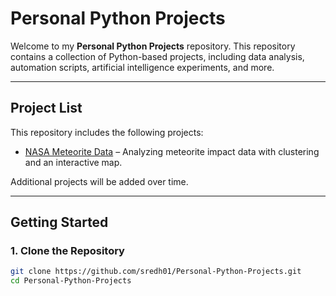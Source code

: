 # Personal Python Projects  

Welcome to my **Personal Python Projects** repository. This repository contains a collection of Python-based projects, including data analysis, automation scripts, artificial intelligence experiments, and more.

---

## Project List  

This repository includes the following projects:  

- [NASA Meteorite Data](https://github.com/sredh01/NASA-meteorite-data) – Analyzing meteorite impact data with clustering and an interactive map.

Additional projects will be added over time.  

---

## Getting Started  

### 1. Clone the Repository  
```bash
git clone https://github.com/sredh01/Personal-Python-Projects.git
cd Personal-Python-Projects
```
